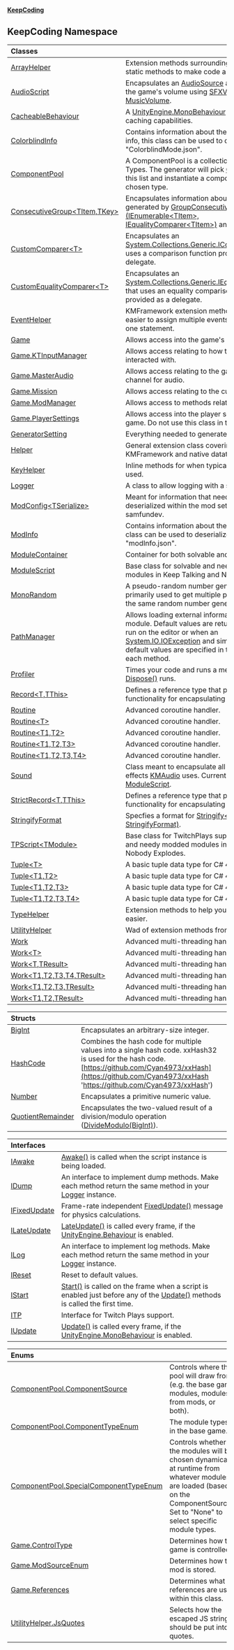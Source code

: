 #### [KeepCoding](index.md 'index')
## KeepCoding Namespace

| Classes | |
| :--- | :--- |
| [ArrayHelper](ArrayHelper.md 'KeepCoding.ArrayHelper') | Extension methods surrounding [System.Array](https://docs.microsoft.com/en-us/dotnet/api/System.Array 'System.Array') static methods to make code a bit shorter.<br/> |
| [AudioScript](AudioScript.md 'KeepCoding.AudioScript') | Encapsulates an [AudioSource](AudioScript.AudioSource.md 'KeepCoding.AudioScript.AudioSource') and scales it with the game's volume using [SFXVolume](Game.PlayerSettings.SFXVolume.md 'KeepCoding.Game.PlayerSettings.SFXVolume') and [MusicVolume](Game.PlayerSettings.MusicVolume.md 'KeepCoding.Game.PlayerSettings.MusicVolume').<br/> |
| [CacheableBehaviour](CacheableBehaviour.md 'KeepCoding.CacheableBehaviour') | A [UnityEngine.MonoBehaviour](https://docs.microsoft.com/en-us/dotnet/api/UnityEngine.MonoBehaviour 'UnityEngine.MonoBehaviour') with additional caching capabilities. <br/> |
| [ColorblindInfo](ColorblindInfo.md 'KeepCoding.ColorblindInfo') | Contains information about the colorblind mod's info, this class can be used to deserialize "ColorblindMode.json".<br/> |
| [ComponentPool](ComponentPool.md 'KeepCoding.ComponentPool') | A ComponentPool is a collection of Module Types. The generator will pick [Count](ComponentPool.Count.md 'KeepCoding.ComponentPool.Count') times from this list and instantiate a component of the chosen type.<br/> |
| [ConsecutiveGroup&lt;TItem,TKey&gt;](ConsecutiveGroup.TItem.TKey..md 'KeepCoding.ConsecutiveGroup&lt;TItem,TKey&gt;') | Encapsulates information about a group generated by [GroupConsecutive&lt;TItem&gt;(IEnumerable&lt;TItem&gt;, IEqualityComparer&lt;TItem&gt;)](UtilityHelper.GroupConsecutive.hS43g96DChE4TeC8nfg1sw.md 'KeepCoding.UtilityHelper.GroupConsecutive&lt;TItem&gt;(System.Collections.Generic.IEnumerable&lt;TItem&gt;, System.Collections.Generic.IEqualityComparer&lt;TItem&gt;)') and its overloads.<br/> |
| [CustomComparer&lt;T&gt;](CustomComparer.T..md 'KeepCoding.CustomComparer&lt;T&gt;') | Encapsulates an [System.Collections.Generic.IComparer&lt;&gt;](https://docs.microsoft.com/en-us/dotnet/api/System.Collections.Generic.IComparer-1 'System.Collections.Generic.IComparer`1') that uses a comparison function provided as a delegate.<br/> |
| [CustomEqualityComparer&lt;T&gt;](CustomEqualityComparer.T..md 'KeepCoding.CustomEqualityComparer&lt;T&gt;') | Encapsulates an [System.Collections.Generic.IEqualityComparer&lt;&gt;](https://docs.microsoft.com/en-us/dotnet/api/System.Collections.Generic.IEqualityComparer-1 'System.Collections.Generic.IEqualityComparer`1') that uses an equality comparison function provided as a delegate.<br/> |
| [EventHelper](EventHelper.md 'KeepCoding.EventHelper') | KMFramework extension methods that makes it easier to assign multiple events to a variable in one statement.<br/> |
| [Game](Game.md 'KeepCoding.Game') | Allows access into the game's internal code. <br/> |
| [Game.KTInputManager](Game.KTInputManager.md 'KeepCoding.Game.KTInputManager') | Allows access relating to how the game is being interacted with.<br/> |
| [Game.MasterAudio](Game.MasterAudio.md 'KeepCoding.Game.MasterAudio') | Allows access relating to the game's main master channel for audio.<br/> |
| [Game.Mission](Game.Mission.md 'KeepCoding.Game.Mission') | Allows access relating to the current mission.<br/> |
| [Game.ModManager](Game.ModManager.md 'KeepCoding.Game.ModManager') | Allows access to methods relating mod paths.<br/> |
| [Game.PlayerSettings](Game.PlayerSettings.md 'KeepCoding.Game.PlayerSettings') | Allows access into the player settings from the game. Do not use this class in the unity editor. <br/> |
| [GeneratorSetting](GeneratorSetting.md 'KeepCoding.GeneratorSetting') | Everything needed to generate a single bomb.<br/> |
| [Helper](Helper.md 'KeepCoding.Helper') | General extension class covering both KMFramework and native datatypes.<br/> |
| [KeyHelper](KeyHelper.md 'KeepCoding.KeyHelper') | Inline methods for when typically key words are used.<br/> |
| [Logger](Logger.md 'KeepCoding.Logger') | A class to allow logging with a specific format.<br/> |
| [ModConfig&lt;TSerialize&gt;](ModConfig.TSerialize..md 'KeepCoding.ModConfig&lt;TSerialize&gt;') | Meant for information that needs to be deserialized within the mod settings folder, by samfundev.<br/> |
| [ModInfo](ModInfo.md 'KeepCoding.ModInfo') | Contains information about the mod's info, this class can be used to deserialize every mod's "modInfo.json".<br/> |
| [ModuleContainer](ModuleContainer.md 'KeepCoding.ModuleContainer') | Container for both solvable and needy modules.<br/> |
| [ModuleScript](ModuleScript.md 'KeepCoding.ModuleScript') | Base class for solvable and needy modded modules in Keep Talking and Nobody Explodes.<br/> |
| [MonoRandom](MonoRandom.md 'KeepCoding.MonoRandom') | A pseudo-random number generator that is primarily used to get multiple platforms to share the same random number generator.<br/> |
| [PathManager](PathManager.md 'KeepCoding.PathManager') | Allows loading external information stored on the module. Default values are returned either when run on the editor or when an [System.IO.IOException](https://docs.microsoft.com/en-us/dotnet/api/System.IO.IOException 'System.IO.IOException') and similar occur. The default values are specified in the remarks of each method.<br/> |
| [Profiler](Profiler.md 'KeepCoding.Profiler') | Times your code and runs a method after [Dispose()](Profiler.Dispose().md 'KeepCoding.Profiler.Dispose()') runs.<br/> |
| [Record&lt;T,TThis&gt;](Record.T.TThis..md 'KeepCoding.Record&lt;T,TThis&gt;') | Defines a reference type that provides built-in functionality for encapsulating data.<br/> |
| [Routine](Routine.md 'KeepCoding.Routine') | Advanced coroutine handler.<br/> |
| [Routine&lt;T&gt;](Routine.T..md 'KeepCoding.Routine&lt;T&gt;') | Advanced coroutine handler. <br/> |
| [Routine&lt;T1,T2&gt;](Routine.T1.T2..md 'KeepCoding.Routine&lt;T1,T2&gt;') | Advanced coroutine handler. <br/> |
| [Routine&lt;T1,T2,T3&gt;](Routine.T1.T2.T3..md 'KeepCoding.Routine&lt;T1,T2,T3&gt;') | Advanced coroutine handler. <br/> |
| [Routine&lt;T1,T2,T3,T4&gt;](Routine.T1.T2.T3.T4..md 'KeepCoding.Routine&lt;T1,T2,T3,T4&gt;') | Advanced coroutine handler. <br/> |
| [Sound](Sound.md 'KeepCoding.Sound') | Class meant to encapsulate all types of sound effects [KMAudio](https://docs.microsoft.com/en-us/dotnet/api/KMAudio 'KMAudio') uses. Currently used in [ModuleScript](ModuleScript.md 'KeepCoding.ModuleScript').<br/> |
| [StrictRecord&lt;T,TThis&gt;](StrictRecord.T.TThis..md 'KeepCoding.StrictRecord&lt;T,TThis&gt;') | Defines a reference type that provides built-in functionality for encapsulating data.<br/> |
| [StringifyFormat](StringifyFormat.md 'KeepCoding.StringifyFormat') | Specfies a format for [Stringify&lt;T&gt;(T, StringifyFormat)](Helper.Stringify.MMjDPqfcLXL+EYRaH4glrw.md 'KeepCoding.Helper.Stringify&lt;T&gt;(T, KeepCoding.StringifyFormat)').<br/> |
| [TPScript&lt;TModule&gt;](TPScript.TModule..md 'KeepCoding.TPScript&lt;TModule&gt;') | Base class for TwitchPlays support for solvable and needy modded modules in Keep Talking and Nobody Explodes.<br/> |
| [Tuple&lt;T&gt;](Tuple.T..md 'KeepCoding.Tuple&lt;T&gt;') | A basic tuple data type for C# 4.<br/> |
| [Tuple&lt;T1,T2&gt;](Tuple.T1.T2..md 'KeepCoding.Tuple&lt;T1,T2&gt;') | A basic tuple data type for C# 4. <br/> |
| [Tuple&lt;T1,T2,T3&gt;](Tuple.T1.T2.T3..md 'KeepCoding.Tuple&lt;T1,T2,T3&gt;') | A basic tuple data type for C# 4. <br/> |
| [Tuple&lt;T1,T2,T3,T4&gt;](Tuple.T1.T2.T3.T4..md 'KeepCoding.Tuple&lt;T1,T2,T3,T4&gt;') | A basic tuple data type for C# 4. <br/> |
| [TypeHelper](TypeHelper.md 'KeepCoding.TypeHelper') | Extension methods to help you create data types easier.<br/> |
| [UtilityHelper](UtilityHelper.md 'KeepCoding.UtilityHelper') | Wad of extension methods from RT Util Core.<br/> |
| [Work](Work.md 'KeepCoding.Work') | Advanced multi-threading handler.<br/> |
| [Work&lt;T&gt;](Work.T..md 'KeepCoding.Work&lt;T&gt;') | Advanced multi-threading handler.<br/> |
| [Work&lt;T,TResult&gt;](Work.T.TResult..md 'KeepCoding.Work&lt;T,TResult&gt;') | Advanced multi-threading handler.<br/> |
| [Work&lt;T1,T2,T3,T4,TResult&gt;](Work.T1.T2.T3.T4.TResult..md 'KeepCoding.Work&lt;T1,T2,T3,T4,TResult&gt;') | Advanced multi-threading handler.<br/> |
| [Work&lt;T1,T2,T3,TResult&gt;](Work.T1.T2.T3.TResult..md 'KeepCoding.Work&lt;T1,T2,T3,TResult&gt;') | Advanced multi-threading handler.<br/> |
| [Work&lt;T1,T2,TResult&gt;](Work.T1.T2.TResult..md 'KeepCoding.Work&lt;T1,T2,TResult&gt;') | Advanced multi-threading handler.<br/> |

| Structs | |
| :--- | :--- |
| [BigInt](BigInt.md 'KeepCoding.BigInt') | Encapsulates an arbitrary-size integer.<br/> |
| [HashCode](HashCode.md 'KeepCoding.HashCode') | Combines the hash code for multiple values into a single hash code. xxHash32 is used for the hash code. [https://github.com/Cyan4973/xxHash](https://github.com/Cyan4973/xxHash 'https://github.com/Cyan4973/xxHash') |
| [Number](Number.md 'KeepCoding.Number') | Encapsulates a primitive numeric value.<br/> |
| [QuotientRemainder](QuotientRemainder.md 'KeepCoding.QuotientRemainder') | Encapsulates the two-valued result of a division/modulo operation ([DivideModulo(BigInt)](BigInt.DivideModulo.hKNytB2JMgJyLX17vZnr3Q.md 'KeepCoding.BigInt.DivideModulo(KeepCoding.BigInt)')).<br/> |

| Interfaces | |
| :--- | :--- |
| [IAwake](IAwake.md 'KeepCoding.IAwake') | [Awake()](IAwake.Awake().md 'KeepCoding.IAwake.Awake()') is called when the script instance is being loaded.<br/>             |
| [IDump](IDump.md 'KeepCoding.IDump') | An interface to implement dump methods. Make each method return the same method in your [Logger](Logger.md 'KeepCoding.Logger') instance. <br/> |
| [IFixedUpdate](IFixedUpdate.md 'KeepCoding.IFixedUpdate') | Frame-rate independent [FixedUpdate()](IFixedUpdate.FixedUpdate().md 'KeepCoding.IFixedUpdate.FixedUpdate()') message for physics calculations.<br/> |
| [ILateUpdate](ILateUpdate.md 'KeepCoding.ILateUpdate') | [LateUpdate()](ILateUpdate.LateUpdate().md 'KeepCoding.ILateUpdate.LateUpdate()') is called every frame, if the [UnityEngine.Behaviour](https://docs.microsoft.com/en-us/dotnet/api/UnityEngine.Behaviour 'UnityEngine.Behaviour') is enabled.<br/>             |
| [ILog](ILog.md 'KeepCoding.ILog') | An interface to implement log methods. Make each method return the same method in your [Logger](Logger.md 'KeepCoding.Logger') instance.  <br/> |
| [IReset](IReset.md 'KeepCoding.IReset') | Reset to default values.<br/> |
| [IStart](IStart.md 'KeepCoding.IStart') | [Start()](IStart.Start().md 'KeepCoding.IStart.Start()') is called on the frame when a script is enabled just before any of the [Update()](IUpdate.Update().md 'KeepCoding.IUpdate.Update()') methods is called the first time.<br/>             |
| [ITP](ITP.md 'KeepCoding.ITP') | Interface for Twitch Plays support. <br/> |
| [IUpdate](IUpdate.md 'KeepCoding.IUpdate') | [Update()](IUpdate.Update().md 'KeepCoding.IUpdate.Update()') is called every frame, if the [UnityEngine.MonoBehaviour](https://docs.microsoft.com/en-us/dotnet/api/UnityEngine.MonoBehaviour 'UnityEngine.MonoBehaviour') is enabled.<br/>             |

| Enums | |
| :--- | :--- |
| [ComponentPool.ComponentSource](ComponentPool.ComponentSource.md 'KeepCoding.ComponentPool.ComponentSource') | Controls where this pool will draw from (e.g. the base game modules, modules from mods, or both).<br/> |
| [ComponentPool.ComponentTypeEnum](ComponentPool.ComponentTypeEnum.md 'KeepCoding.ComponentPool.ComponentTypeEnum') | The module types in the base game.<br/> |
| [ComponentPool.SpecialComponentTypeEnum](ComponentPool.SpecialComponentTypeEnum.md 'KeepCoding.ComponentPool.SpecialComponentTypeEnum') | Controls whether the modules will be chosen dynamically at runtime from whatever modules are loaded (based on the ComponentSource). Set to "None" to select specific module types.<br/> |
| [Game.ControlType](Game.ControlType.md 'KeepCoding.Game.ControlType') | Determines how the game is controlled.<br/> |
| [Game.ModSourceEnum](Game.ModSourceEnum.md 'KeepCoding.Game.ModSourceEnum') | Determines how the mod is stored.<br/> |
| [Game.References](Game.References.md 'KeepCoding.Game.References') | Determines what references are used within this class.<br/> |
| [UtilityHelper.JsQuotes](UtilityHelper.JsQuotes.md 'KeepCoding.UtilityHelper.JsQuotes') | Selects how the escaped JS string should be put into quotes. |
